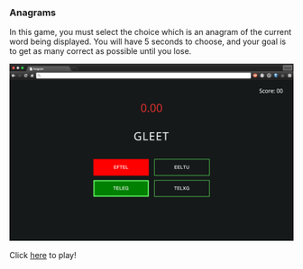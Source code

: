 ### Anagrams

In this game, you must select the choice which is an anagram of the current word being displayed. You will have 5 seconds to choose, and your goal is to get as many correct as possible until you lose.

![](https://raw.githubusercontent.com/saadq/Anagrams/master/screenshots/ScreenShot-Anagrams.png)

Click [here](http://saadq.github.io/Anagrams/) to play!